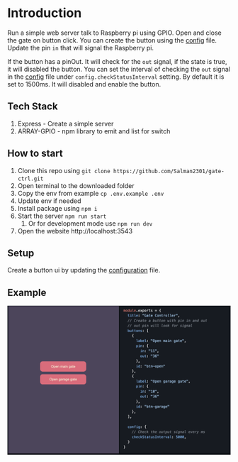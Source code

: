 # Introduction
Run a simple web server talk to Raspberry pi using GPIO. Open and close the gate on button click. You can create the button using the [config] file. Update the pin `in` that will signal the Raspberry pi.

If the button has a pinOut. It will check for the `out` signal, if the state is true, it will disabled the button. You can set the interval of checking the `out` signal in the [config] file under `config.checkStatusInterval` setting. By default it is set to 1500ms. It will disabled and enable the button.



## Tech Stack
1. Express - Create a simple server
1. ARRAY-GPIO - npm library to emit and list for switch

## How to start
1. Clone this repo using `git clone https://github.com/Salman2301/gate-ctrl.git`
1. Open terminal to the downloaded folder
1. Copy the env from example `cp .env.example .env`
1. Update env if needed
1. Install package using `npm i`
1. Start the server `npm run start`
    1. Or for development mode use `npm run dev`
1. Open the website http://localhost:3543

## Setup
Create a button ui by updating the [configuration][config] file.

## Example
<img src="./docs/example.png"/>

<!-- link -->
[config]: ./src/config/setting.js

